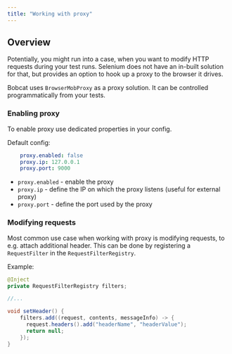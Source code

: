 ```yaml
---
title: "Working with proxy"
---
```


## Overview
Potentially, you might run into a case, when you want to modify HTTP requests during your test runs.
Selenium does not have an in-built solution for that, but provides an option to hook up a proxy to 
the browser it drives.

Bobcat uses `BrowserMobProxy` as a proxy solution. It can be controlled programmatically from your tests.

### Enabling proxy
To enable proxy use dedicated properties in your config.

Default config:
```yaml
    proxy.enabled: false
    proxy.ip: 127.0.0.1
    proxy.port: 9000
```

- `proxy.enabled` - enable the proxy
- `proxy.ip` - define the IP on which the proxy listens (useful for external proxy)
- `proxy.port` - define the port used by the proxy

### Modifying requests
Most common use case when working with proxy is modifying requests, to e.g. attach additional header.
This can be done by registering a `RequestFilter` in the `RequestFilterRegistry`.

Example:
```java
@Inject
private RequestFilterRegistry filters;

//...

void setHeader() {
    filters.add((request, contents, messageInfo) -> {
      request.headers().add("headerName", "headerValue");
      return null;
    });
}
```
